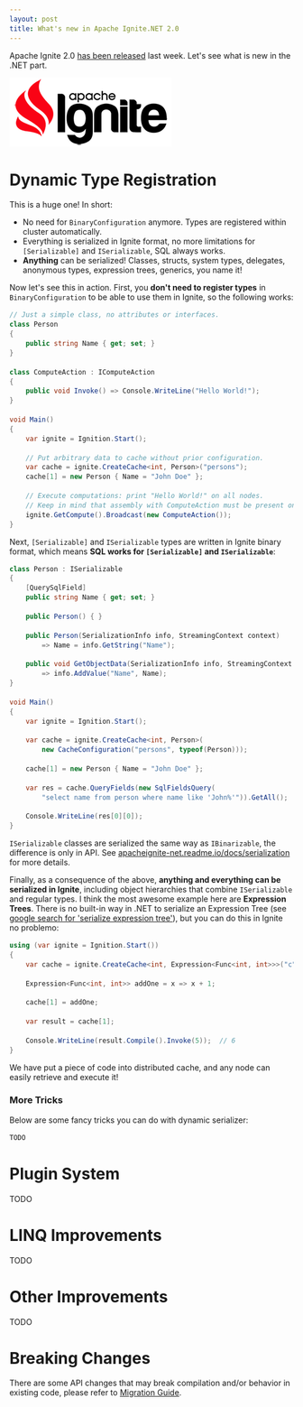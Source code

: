 ```yaml
---
layout: post
title: What's new in Apache Ignite.NET 2.0
---
```


Apache Ignite 2.0 [has been released](https://blogs.apache.org/ignite/entry/apache-ignite-2-0-redesigned) last week. Let's see what is new in the .NET part.

![ignite logo](../images/ignite_logo.png)


# Dynamic Type Registration

This is a huge one! In short:

* No need for `BinaryConfiguration` anymore. Types are registered within cluster automatically.
* Everything is serialized in Ignite format, no more limitations for `[Serializable]` and `ISerializable`, SQL always works.
* **Anything** can be serialized! Classes, structs, system types, delegates, anonymous types, expression trees, generics, you name it!

Now let's see this in action.
First, you **don't need to register types** in `BinaryConfiguration` to be able to use them in Ignite, so the following works:

```cs
// Just a simple class, no attributes or interfaces.
class Person
{
    public string Name { get; set; }
}

class ComputeAction : IComputeAction
{
    public void Invoke() => Console.WriteLine("Hello World!");
}

void Main()
{
    var ignite = Ignition.Start();
    
    // Put arbitrary data to cache without prior configuration.
    var cache = ignite.CreateCache<int, Person>("persons");
    cache[1] = new Person { Name = "John Doe" };

    // Execute computations: print "Hello World!" on all nodes.
    // Keep in mind that assembly with ComputeAction must be present on all nodes.
    ignite.GetCompute().Broadcast(new ComputeAction());
}
```

Next, `[Serializable]` and `ISerializable` types are written in Ignite binary format, which means **SQL works for `[Serializable]` and `ISerializable`**:

```cs
class Person : ISerializable
{
    [QuerySqlField]
    public string Name { get; set; }

    public Person() { }

    public Person(SerializationInfo info, StreamingContext context) 
        => Name = info.GetString("Name");

    public void GetObjectData(SerializationInfo info, StreamingContext context) 
        => info.AddValue("Name", Name);
}

void Main()
{
    var ignite = Ignition.Start();

    var cache = ignite.CreateCache<int, Person>(
        new CacheConfiguration("persons", typeof(Person)));
    
    cache[1] = new Person { Name = "John Doe" };

    var res = cache.QueryFields(new SqlFieldsQuery(
        "select name from person where name like 'John%'")).GetAll();

    Console.WriteLine(res[0][0]);
}
```

`ISerializable` classes are serialized the same way as `IBinarizable`, the difference is only in API.
See [apacheignite-net.readme.io/docs/serialization](https://apacheignite-net.readme.io/docs/serialization) for more details.

Finally, as a consequence of the above, **anything and everything can be serialized in Ignite**, including object hierarchies that combine `ISerializable` and regular types.
I think the most awesome example here are **Expression Trees**. There is no built-in way in .NET to serialize an
Expression Tree (see [google search for 'serialize expression tree'](https://www.google.ru/search?q=serialize+expression+tree)), but you can do this in Ignite no problemo:

```cs
using (var ignite = Ignition.Start())
{
    var cache = ignite.CreateCache<int, Expression<Func<int, int>>>("c");

    Expression<Func<int, int>> addOne = x => x + 1;

    cache[1] = addOne;

    var result = cache[1];

    Console.WriteLine(result.Compile().Invoke(5));  // 6
}
```

We have put a piece of code into distributed cache, and any node can easily retrieve and execute it!

### More Tricks

Below are some fancy tricks you can do with dynamic serializer:

```cs
TODO
```


# Plugin System

TODO

# LINQ Improvements

TODO

# Other Improvements

TODO

# Breaking Changes

There are some API changes that may break compilation and/or behavior in existing code, please refer to [Migration Guide](https://cwiki.apache.org/confluence/display/IGNITE/Apache+Ignite+2.0+Migration+Guide#ApacheIgnite2.0MigrationGuide-Ignite.NET).